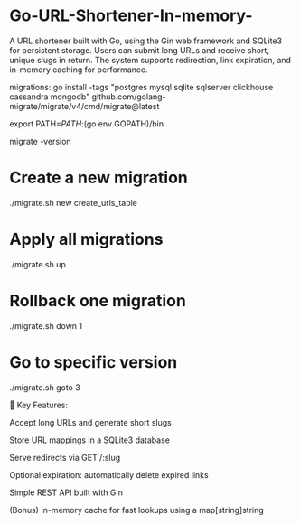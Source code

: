 # Go-URL-Shortener-In-memory-
A URL shortener built with Go, using the Gin web framework and SQLite3 for persistent storage. Users can submit long URLs and receive short, unique slugs in return. The system supports redirection, link expiration, and in-memory caching for performance.

migrations:
go install -tags "postgres mysql sqlite sqlserver clickhouse cassandra mongodb" github.com/golang-migrate/migrate/v4/cmd/migrate@latest

export PATH=$PATH:$(go env GOPATH)/bin

migrate -version

# Create a new migration
./migrate.sh new create_urls_table

# Apply all migrations
./migrate.sh up

# Rollback one migration
./migrate.sh down 1

# Go to specific version
./migrate.sh goto 3


🔧 Key Features:

Accept long URLs and generate short slugs

Store URL mappings in a SQLite3 database

Serve redirects via GET /:slug

Optional expiration: automatically delete expired links

Simple REST API built with Gin

(Bonus) In-memory cache for fast lookups using a map[string]string